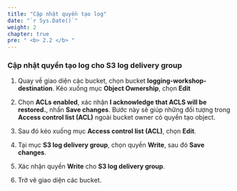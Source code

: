 ```yaml
---
title: "Cập nhật quyền tạo log"
date: "`r Sys.Date()`"
weight: 2
chapter: true
pre: " <b> 2.2 </b> "
---
```


### Cập nhật quyền tạo log cho S3 log delivery group

1. Quay về giao diện các bucket, chọn bucket **logging-workshop-destination**. Kéo xuống mục **Object Ownership**, chọn **Edit**

2. Chọn **ACLs enabled**, xác nhận **I acknowledge that ACLS will be restored.**, nhấn **Save changes**. Bước này sẽ giúp những đối tượng trong **Access control list (ACL)** ngoài bucket owner có quyền tạo object.

3. Sau đó kéo xuống mục **Access control list (ACL)**, chọn **Edit**.

4. Tại mục **S3 log delivery group**, chọn quyền **Write**, sau đó **Save changes**.

5. Xác nhận quyền **Write** cho **S3 log delivery group**.

6. Trở vê giao diện các bucket.
